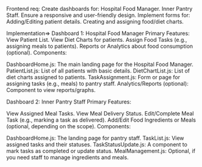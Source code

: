 Frontend req:
Create dashboards for:
Hospital Food Manager.
Inner Pantry Staff.
Ensure a responsive and user-friendly design.
Implement forms for:
Adding/Editing patient details.
Creating and assigning food/diet charts.

Implementation=>
Dashboard 1: 
Hospital Food Manager
Primary Features:
View Patient List.
View Diet Charts for patients.
Assign Food Tasks (e.g., assigning meals to patients).
Reports or Analytics about food consumption (optional).
Components:

DashboardHome.js: The main landing page for the Hospital Food Manager.
PatientList.js: List of all patients with basic details.
DietChartList.js: List of diet charts assigned to patients.
TaskAssignment.js: Form or page for assigning tasks (e.g., meals) to pantry staff.
Analytics/Reports (optional): Component to view reports/graphs.


Dashboard 2: Inner Pantry Staff
Primary Features:

View Assigned Meal Tasks.
View Meal Delivery Status.
Edit/Complete Meal Task (e.g., marking a task as delivered).
Add/Edit Food Ingredients or Meals (optional, depending on the scope).
Components:

DashboardHome.js: The landing page for pantry staff.
TaskList.js: View assigned tasks and their statuses.
TaskStatusUpdate.js: A component to mark tasks as completed or update status.
MealManagement.js: Optional, if you need staff to manage ingredients and meals.

